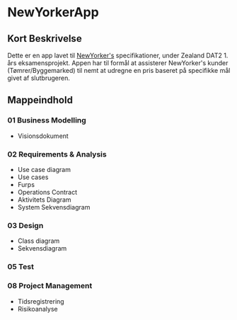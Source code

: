 # NewYorkerApp 

## Kort Beskrivelse
Dette er en app lavet til [NewYorker's](https://www.new-yorker.dk/) specifikationer, under Zealand DAT2 1. års eksamensprojekt.
Appen har til formål at assisterer NewYorker's kunder (Tømrer/Byggemarked) til nemt at udregne en pris baseret på specifikke mål givet af slutbrugeren.

## Mappeindhold
### 01 Business Modelling
* Visionsdokument

### 02 Requirements & Analysis
* Use case diagram
* Use cases
* Furps
* Operations Contract
* Aktivitets Diagram
* System Sekvensdiagram

### 03 Design
* Class diagram
* Sekvensdiagram

### 05 Test


### 08 Project Management
* Tidsregistrering
* Risikoanalyse
